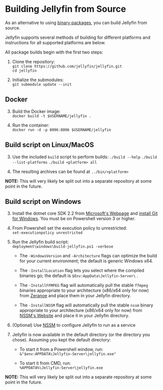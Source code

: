 
[//]: # (TODO: Convert this page into links to project specific build instructions)

# Building Jellyfin from Source

As an alternative to using [binary packages](/administrator-docs/installing), you can build Jellyfin from source.

Jellyfin supports several methods of building for different platforms and instructions for all supported platforms are below.

All package builds begin with the first two steps:

1. Clone the repository:  
    `git clone https://github.com/jellyfin/jellyfin.git`  
    `cd jellyfin`

2. Initialize the submodules:  
    `git submodule update --init`

## Docker

3. Build the Docker image:  
    `docker build -t $USERNAME/jellyfin .`

4. Run the container:  
    `docker run -d -p 8096:8096 $USERNAME/jellyfin`

## Build script on Linux/MacOS

3. Use the included `build` script to perform builds:
    `./build --help`
    `./build --list-platforms`
    `./build <platform> all`

4. The resulting archives can be found at `../bin/<platform>`

**NOTE:** This will very likely be split out into a separate repository at some point in the future.

## Build script on Windows

3. Install the dotnet core SDK 2.2 from [Microsoft's Webpage](https://dotnet.microsoft.com/download/dotnet-core/2.2) and [install Git for Windows](https://gitforwindows.org/). You must be on Powershell version 3 or higher.

4. From Powershell set the execution policy to unrestricted:    
`set-executionpolicy unrestricted`

5. Run the Jellyfin build script:  
    `deployment\windows\build-jellyfin.ps1 -verbose`

    * The `-WindowsVersion` and `-Architecture` flags can optimize the build for your current environment; the default is generic Windows x64.

    * The `-InstallLocation` flag lets you select where the compiled binaries go; the default is `$Env:AppData\Jellyfin-Server\` .

    * The `-InstallFFMPEG` flag will automatically pull the stable `ffmpeg` binaries appropriate to your architecture (x86/x64 only for now) from [Zeranoe](https://ffmpeg.zeranoe.com/builds/) and place them in your Jellyfin directory.
    
    * The `-InstallNSSM` flag will automatically pull the stable `nssm` binary appropriate to your architecture (x86/x64 only for now) from [NSSM's Website](https://nssm.cc/) and place it in your Jellyfin directory. 

6. (Optional) Use [NSSM](https://nssm.cc/) to configure Jellyfin to run as a service

7. Jellyfin is now available in the default directory (or the directory you chose). Assuming you kept the default directory:

    * To start it from a Powershell window, run:  
        `&"$env:APPDATA\Jellyfin-Server\jellyfin.exe"`

    * To start it from CMD, run:  
        `%APPDATA%\Jellyfin-Server\jellyfin.exe`

**NOTE:** This will very likely be split out into a separate repository at some point in the future.
